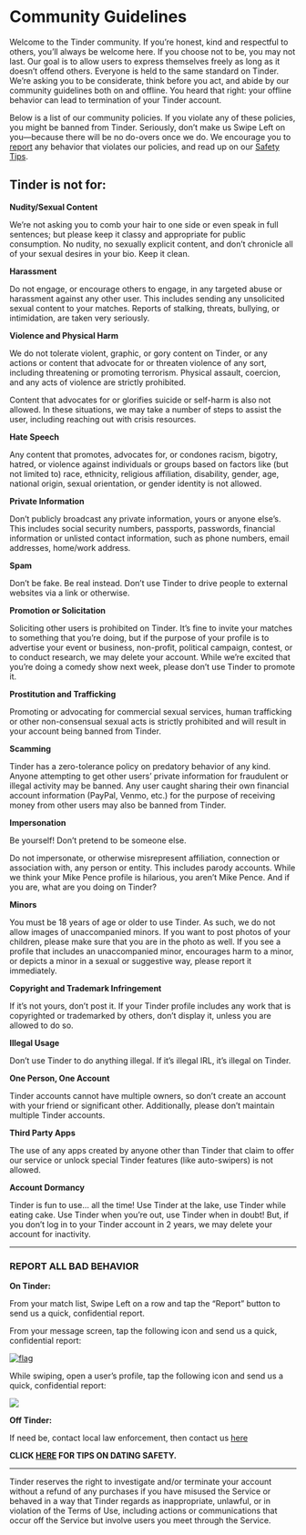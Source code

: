 Community Guidelines
====================

Welcome to the Tinder community. If you’re honest, kind and respectful to others, you’ll always be welcome here. If you choose not to be, you may not last. Our goal is to allow users to express themselves freely as long as it doesn’t offend others. Everyone is held to the same standard on Tinder. We’re asking you to be considerate, think before you act, and abide by our community guidelines both on and offline. You heard that right: your offline behavior can lead to termination of your Tinder account.

Below is a list of our community policies. If you violate any of these policies, you might be banned from Tinder. Seriously, don’t make us Swipe Left on you—because there will be no do-overs once we do. We encourage you to [report](https://www.help.tinder.com/hc/en-us/articles/115003359426-How-do-I-report-someone) any behavior that violates our policies, and read up on our [Safety Tips](https://policies.tinder.com/safety).

Tinder is not for:
------------------

**Nudity/Sexual Content**

We’re not asking you to comb your hair to one side or even speak in full sentences; but please keep it classy and appropriate for public consumption. No nudity, no sexually explicit content, and don’t chronicle all of your sexual desires in your bio. Keep it clean.

**Harassment**

Do not engage, or encourage others to engage, in any targeted abuse or harassment against any other user. This includes sending any unsolicited sexual content to your matches. Reports of stalking, threats, bullying, or intimidation, are taken very seriously.

**Violence and Physical Harm**

We do not tolerate violent, graphic, or gory content on Tinder, or any actions or content that advocate for or threaten violence of any sort, including threatening or promoting terrorism. Physical assault, coercion, and any acts of violence are strictly prohibited.

Content that advocates for or glorifies suicide or self-harm is also not allowed. In these situations, we may take a number of steps to assist the user, including reaching out with crisis resources.

**Hate Speech**

Any content that promotes, advocates for, or condones racism, bigotry, hatred, or violence against individuals or groups based on factors like (but not limited to) race, ethnicity, religious affiliation, disability, gender, age, national origin, sexual orientation, or gender identity is not allowed.

**Private Information**

Don’t publicly broadcast any private information, yours or anyone else’s. This includes social security numbers, passports, passwords, financial information or unlisted contact information, such as phone numbers, email addresses, home/work address.

**Spam**

Don’t be fake. Be real instead. Don’t use Tinder to drive people to external websites via a link or otherwise.

**Promotion or Solicitation**

Soliciting other users is prohibited on Tinder. It’s fine to invite your matches to something that you’re doing, but if the purpose of your profile is to advertise your event or business, non-profit, political campaign, contest, or to conduct research, we may delete your account. While we’re excited that you’re doing a comedy show next week, please don’t use Tinder to promote it.

**Prostitution and Trafficking**

Promoting or advocating for commercial sexual services, human trafficking or other non-consensual sexual acts is strictly prohibited and will result in your account being banned from Tinder.

**Scamming**

Tinder has a zero-tolerance policy on predatory behavior of any kind. Anyone attempting to get other users’ private information for fraudulent or illegal activity may be banned. Any user caught sharing their own financial account information (PayPal, Venmo, etc.) for the purpose of receiving money from other users may also be banned from Tinder.

**Impersonation**

Be yourself! Don’t pretend to be someone else.

Do not impersonate, or otherwise misrepresent affiliation, connection or association with, any person or entity. This includes parody accounts. While we think your Mike Pence profile is hilarious, you aren’t Mike Pence. And if you are, what are you doing on Tinder?

**Minors**

You must be 18 years of age or older to use Tinder. As such, we do not allow images of unaccompanied minors. If you want to post photos of your children, please make sure that you are in the photo as well. If you see a profile that includes an unaccompanied minor, encourages harm to a minor, or depicts a minor in a sexual or suggestive way, please report it immediately.

**Copyright and Trademark Infringement**

If it’s not yours, don’t post it. If your Tinder profile includes any work that is copyrighted or trademarked by others, don’t display it, unless you are allowed to do so.

**Illegal Usage**

Don’t use Tinder to do anything illegal. If it’s illegal IRL, it’s illegal on Tinder.

**One Person, One Account**

Tinder accounts cannot have multiple owners, so don’t create an account with your friend or significant other. Additionally, please don’t maintain multiple Tinder accounts.

**Third Party Apps**

The use of any apps created by anyone other than Tinder that claim to offer our service or unlock special Tinder features (like auto-swipers) is not allowed.

**Account Dormancy**

Tinder is fun to use... all the time! Use Tinder at the lake, use Tinder while eating cake. Use Tinder when you’re out, use Tinder when in doubt! But, if you don’t log in to your Tinder account in 2 years, we may delete your account for inactivity.

* * *

### REPORT ALL BAD BEHAVIOR

**On Tinder:**

From your match list, Swipe Left on a row and tap the “Report” button to send us a quick, confidential report.

From your message screen, tap the following icon and send us a quick, confidential report:

 [![flag](/static/4efa30bd3b15a2b7bb879d387f0db56c/73af6/flag.png "flag")](https://policies.tinder.com/static/4efa30bd3b15a2b7bb879d387f0db56c/73af6/flag.png) 

While swiping, open a user’s profile, tap the following icon and send us a quick, confidential report:

![](/17aaf5ce36e94efb2eb50040d6200159/ellipseX.svg)

**Off Tinder:**

If need be, contact local law enforcement, then contact us [here](https://www.help.tinder.com/hc/requests/new)

**CLICK [HERE](https://policies.tinder.com/safety) FOR TIPS ON DATING SAFETY.**

* * *

Tinder reserves the right to investigate and/or terminate your account without a refund of any purchases if you have misused the Service or behaved in a way that Tinder regards as inappropriate, unlawful, or in violation of the Terms of Use, including actions or communications that occur off the Service but involve users you meet through the Service.